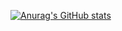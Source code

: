 [![Anurag's GitHub stats](https://github-readme-stats.vercel.app/api?username=yuta-ishii2&count_private=true&theme=radical)](https://github.com/anuraghazra/github-readme-stats)

